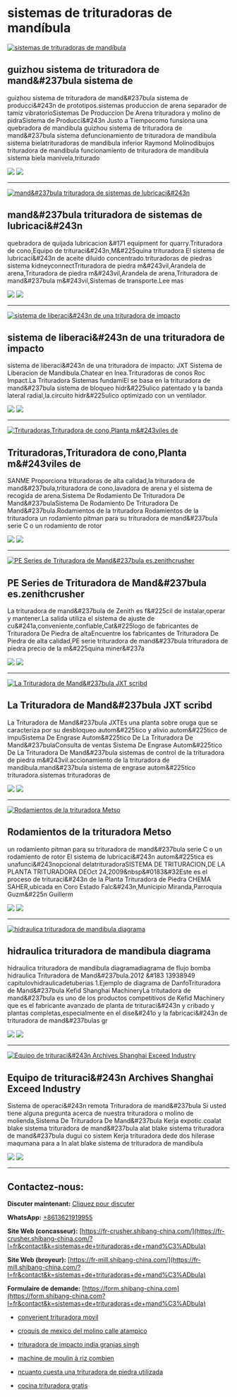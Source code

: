 # sistemas de trituradoras de mandíbula

<a href="https://swt.shibang-china.com/?l=fr&img&k=sistemas+de+trituradoras+de+mand%C3%ADbula" target="_blank">![sistemas de trituradoras de mandíbula](http://static.shibang-china.com/all-800x300/1464.jpg)</a>

## guizhou sistema de trituradora de mand&#237bula sistema de
guizhou sistema de trituradora de mand&#237bula sistema de producci&#243n de prototipos.sistemas produccion de arena separador de tamiz vibratorioSistemas De Produccion De Arena trituradora y molino de pidraSistema de Producci&#243n Justo a Tiempocomo funsiona una quebradora de mandibula guizhou sistema de trituradora de mand&#237bula sistema defuncionamiento de trituradora de mandibula sistema bielatrituradoras de mandibula inferior Raymond Molinodibujos trituradora de mandibula funcionamiento de trituradora de mandibula sistema biela manivela,triturado


<a href="https://whatsapp.shibangsoft.com/WhatsApp.php" target="_blank" title="WhatsApp">![](http://static.shibang-china.com/icon/whatsapp.png)</a> <a href="https://swt.shibang-china.com/?l=fr&icon&k=sistemas+de+trituradoras+de+mand%C3%ADbula" target="_blank">![](http://static.shibang-china.com/icon/chat-fr.png)</a>

---

<a href="https://swt.shibang-china.com/?l=fr&img&k=sistemas+de+trituradoras+de+mand%C3%ADbula" target="_blank">![mand&#237bula trituradora de sistemas de lubricaci&#243n](http://static.shibang-china.com/all-800x300/846.jpg)</a>

## mand&#237bula trituradora de sistemas de lubricaci&#243n
quebradora de quijada lubricacion &#171 equipment for quarry.Trituradora de cono,Equipo de trituraci&#243n,M&#225quina trituradora El sistema de lubricaci&#243n de aceite diluido concentrado.trituradoras de piedras sistema kidneyconnectTrituradora de piedra m&#243vil,Arandela de arena,Trituradora de piedra m&#243vil,Arandela de arena,Trituradora de mand&#237bula m&#243vil,Sistemas de transporte.Lee mas


<a href="https://whatsapp.shibangsoft.com/WhatsApp.php" target="_blank" title="WhatsApp">![](http://static.shibang-china.com/icon/whatsapp.png)</a> <a href="https://swt.shibang-china.com/?l=fr&icon&k=sistemas+de+trituradoras+de+mand%C3%ADbula" target="_blank">![](http://static.shibang-china.com/icon/chat-fr.png)</a>

---

<a href="https://swt.shibang-china.com/?l=fr&img&k=sistemas+de+trituradoras+de+mand%C3%ADbula" target="_blank">![sistema de liberaci&#243n de una trituradora de impacto](http://static.shibang-china.com/all-800x300/1501.jpg)</a>

## sistema de liberaci&#243n de una trituradora de impacto
sistema de liberaci&#243n de una trituradora de impacto: JXT Sistema de Liberacion de Mandibula.Chatear en lnea.Trituradoras de conos Roc Impact.La Trituradora Sistemas fundamiEl se basa en la trituradora de mand&#237bula sistema de bloqueo hidr&#225ulico patentado y la banda lateral radial,la.circuito hidr&#225ulico optimizado con un ventilador.


<a href="https://whatsapp.shibangsoft.com/WhatsApp.php" target="_blank" title="WhatsApp">![](http://static.shibang-china.com/icon/whatsapp.png)</a> <a href="https://swt.shibang-china.com/?l=fr&icon&k=sistemas+de+trituradoras+de+mand%C3%ADbula" target="_blank">![](http://static.shibang-china.com/icon/chat-fr.png)</a>

---

<a href="https://swt.shibang-china.com/?l=fr&img&k=sistemas+de+trituradoras+de+mand%C3%ADbula" target="_blank">![Trituradoras,Trituradora de cono,Planta m&#243viles de](http://static.shibang-china.com/all-800x300/920.jpg)</a>

## Trituradoras,Trituradora de cono,Planta m&#243viles de
SANME Proporciona trituradoras de alta calidad,la trituradora de mand&#237bula,trituradora de cono,lavadora de arena y el sistema de recogida de arena.Sistema De Rodamiento De Trituradora De Mand&#237bulaSistema De Rodamiento De Trituradora De Mand&#237bula.Rodamientos de la trituradora Rodamientos de la trituradora un rodamiento pitman para su trituradora de mand&#237bula serie C o un rodamiento de rotor


<a href="https://whatsapp.shibangsoft.com/WhatsApp.php" target="_blank" title="WhatsApp">![](http://static.shibang-china.com/icon/whatsapp.png)</a> <a href="https://swt.shibang-china.com/?l=fr&icon&k=sistemas+de+trituradoras+de+mand%C3%ADbula" target="_blank">![](http://static.shibang-china.com/icon/chat-fr.png)</a>

---

<a href="https://swt.shibang-china.com/?l=fr&img&k=sistemas+de+trituradoras+de+mand%C3%ADbula" target="_blank">![PE Series de Trituradora de Mand&#237bula es.zenithcrusher](http://static.shibang-china.com/all-800x300/858.jpg)</a>

## PE Series de Trituradora de Mand&#237bula es.zenithcrusher
La trituradora de mand&#237bula de Zenith es f&#225cil de instalar,operar y mantener.La salida utiliza el sistema de ajuste de cu&#241a,conveniente,confiable,Cat&#225logo de fabricantes de Trituradora De Piedra de altaEncuentre los fabricantes de Trituradora De Piedra de alta calidad,PE serie trituradora de mand&#237bula trituradora de piedra precio de la m&#225quina miner&#237a


<a href="https://whatsapp.shibangsoft.com/WhatsApp.php" target="_blank" title="WhatsApp">![](http://static.shibang-china.com/icon/whatsapp.png)</a> <a href="https://swt.shibang-china.com/?l=fr&icon&k=sistemas+de+trituradoras+de+mand%C3%ADbula" target="_blank">![](http://static.shibang-china.com/icon/chat-fr.png)</a>

---

<a href="https://swt.shibang-china.com/?l=fr&img&k=sistemas+de+trituradoras+de+mand%C3%ADbula" target="_blank">![La Trituradora de Mand&#237bula JXT scribd](http://static.shibang-china.com/all-800x300/660.jpg)</a>

## La Trituradora de Mand&#237bula JXT scribd
La Trituradora de Mand&#237bula JXTEs una planta sobre oruga que se caracteriza por su desbloqueo autom&#225tico y alivio autom&#225tico de impuSistema De Engrase Autom&#225tico De La Trituradora De Mand&#237bulaConsulta de ventas Sistema De Engrase Autom&#225tico De La Trituradora De Mand&#237bula sistemas de control de la trituradora de piedra m&#243vil.accionamiento de la trituradora de mandibula.mand&#237bula sistema de engrase autom&#225tico trituradora.sistemas trituradoras de


<a href="https://whatsapp.shibangsoft.com/WhatsApp.php" target="_blank" title="WhatsApp">![](http://static.shibang-china.com/icon/whatsapp.png)</a> <a href="https://swt.shibang-china.com/?l=fr&icon&k=sistemas+de+trituradoras+de+mand%C3%ADbula" target="_blank">![](http://static.shibang-china.com/icon/chat-fr.png)</a>

---

<a href="https://swt.shibang-china.com/?l=fr&img&k=sistemas+de+trituradoras+de+mand%C3%ADbula" target="_blank">![Rodamientos de la trituradora Metso](http://static.shibang-china.com/all-800x300/1097.jpg)</a>

## Rodamientos de la trituradora Metso
un rodamiento pitman para su trituradora de mand&#237bula serie C o un rodamiento de rotor El sistema de lubricaci&#243n autom&#225tica es unafunci&#243nopcional delatrituradoraSISTEMA DE TRITURACION,DE LA PLANTA TRITURADORA DEOct 24,2009&nbsp&#0183&#32Este es el proceso de trituraci&#243n de la Planta Trituradora de Piedra CHEMA SAHER,ubicada en Coro Estado Falc&#243n,Municipio Miranda,Parroquia Guzm&#225n Guillerm


<a href="https://whatsapp.shibangsoft.com/WhatsApp.php" target="_blank" title="WhatsApp">![](http://static.shibang-china.com/icon/whatsapp.png)</a> <a href="https://swt.shibang-china.com/?l=fr&icon&k=sistemas+de+trituradoras+de+mand%C3%ADbula" target="_blank">![](http://static.shibang-china.com/icon/chat-fr.png)</a>

---

<a href="https://swt.shibang-china.com/?l=fr&img&k=sistemas+de+trituradoras+de+mand%C3%ADbula" target="_blank">![hidraulica trituradora de mandibula diagrama](http://static.shibang-china.com/all-800x300/788.jpg)</a>

## hidraulica trituradora de mandibula diagrama
hidraulica trituradora de mandibula diagramadiagrama de flujo bomba hidraulica Trituradora de Mand&#237bula.2012 &#183 13938949 capitulovhidraulicadetuberias 1.Ejemplo de diagrama de DanfoTrituradora de Mand&#237bula Kefid Shanghai MachineryLa tritutadora de mand&#237bula es uno de los productos competitivos de Kefid Machinery que es el fabricante avanzado de planta de trituraci&#243n y cribado y plantas completas,especialmente en el dise&#241o y la fabricaci&#243n de trituradora de mand&#237bulas gr


<a href="https://whatsapp.shibangsoft.com/WhatsApp.php" target="_blank" title="WhatsApp">![](http://static.shibang-china.com/icon/whatsapp.png)</a> <a href="https://swt.shibang-china.com/?l=fr&icon&k=sistemas+de+trituradoras+de+mand%C3%ADbula" target="_blank">![](http://static.shibang-china.com/icon/chat-fr.png)</a>

---

<a href="https://swt.shibang-china.com/?l=fr&img&k=sistemas+de+trituradoras+de+mand%C3%ADbula" target="_blank">![Equipo de trituraci&#243n Archives Shanghai Exceed Industry](http://static.shibang-china.com/all-800x300/243.jpg)</a>

## Equipo de trituraci&#243n Archives Shanghai Exceed Industry
Sistema de operaci&#243n remota Trituradora de mand&#237bula Si usted tiene alguna pregunta acerca de nuestra trituradora o molino de molienda,Sistema De Trituradora De Mand&#237bula Kerja expotic.coalat blake sistema trituradora de mand&#237bula alat blake sistema trituradora de mand&#237bula dugui co sistem Kerja trituradora dede dos hilerase maqumana para a In alat blake sistema de trituradora de mandibula


<a href="https://whatsapp.shibangsoft.com/WhatsApp.php" target="_blank" title="WhatsApp">![](http://static.shibang-china.com/icon/whatsapp.png)</a> <a href="https://swt.shibang-china.com/?l=fr&icon&k=sistemas+de+trituradoras+de+mand%C3%ADbula" target="_blank">![](http://static.shibang-china.com/icon/chat-fr.png)</a>

---
## Contactez-nous:

**Discuter maintenant:** [Cliquez pour discuter](https://swt.shibang-china.com?l=fr&contact&k=sistemas+de+trituradoras+de+mand%C3%ADbula)

**WhatsApp:**  [+8613621919955](https://whatsapp.shibangsoft.com/WhatsApp.php)

**Site Web (concasseur):** [https://fr-crusher.shibang-china.com/](https://fr-crusher.shibang-china.com/?l=fr&contact&k=sistemas+de+trituradoras+de+mand%C3%ADbula)

**Site Web (broyeur):** [https://fr-mill.shibang-china.com/](https://fr-mill.shibang-china.com/?l=fr&contact&k=sistemas+de+trituradoras+de+mand%C3%ADbula)

**Formulaire de demande:** [https://form.shibang-china.com](https://form.shibang-china.com?l=fr&contact&k=sistemas+de+trituradoras+de+mand%C3%ADbula)

* [converient trituradora movil](../64/converient%20trituradora%20movil.md)

* [croquis de mexico del molino calle atampico](../64/croquis%20de%20mexico%20del%20molino%20calle%20atampico.md)

* [trituradora de impacto india granjas singh](../63/trituradora%20de%20impacto%20india%20granjas%20singh.md)

* [machine de moulin à riz combien](../65/machine%20de%20moulin%20%C3%A0%20riz%20combien.md)

* [ncuanto cuesta una trituradora de piedra utilizada](../63/ncuanto%20cuesta%20una%20trituradora%20de%20piedra%20utilizada.md)

* [cocina trituradora gratis](../63/cocina%20trituradora%20gratis.md)